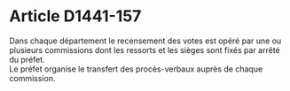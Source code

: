 # Article D1441-157

  
Dans chaque département le recensement des votes est opéré par une ou plusieurs commissions dont les ressorts et les sièges sont fixés par arrêté du préfet.   
Le préfet organise le transfert des procès-verbaux auprès de chaque commission.